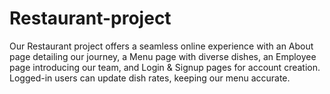 # Restaurant-project
Our Restaurant project offers a seamless online experience with an About page detailing our journey, a Menu page with diverse dishes, an Employee page introducing our team, and Login &amp; Signup pages for account creation. Logged-in users can update dish rates, keeping our menu accurate.
